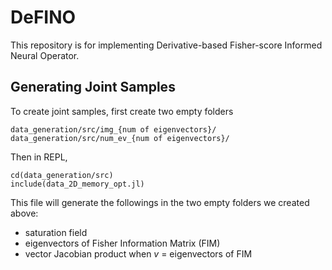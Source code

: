 # DeFINO

This repository is for implementing Derivative-based Fisher-score Informed Neural Operator.

## Generating Joint Samples

To create joint samples, first create two empty folders

```
data_generation/src/img_{num of eigenvectors}/
data_generation/src/num_ev_{num of eigenvectors}/
```

Then in REPL,

```
cd(data_generation/src)
include(data_2D_memory_opt.jl)
```

This file will generate the followings in the two empty folders we created above:

- saturation field
- eigenvectors of Fisher Information Matrix (FIM)
- vector Jacobian product when $v$ = eigenvectors of FIM